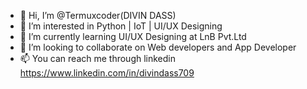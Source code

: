 - 👋 Hi, I’m @Termuxcoder(DIVIN DASS)
- 👀 I’m interested in Python | IoT | UI/UX Designing
- 🌱 I’m currently learning UI/UX Designing at LnB Pvt.Ltd
- 💞️ I’m looking to collaborate on Web developers and App Developer
- 📫 You can reach me through linkedin https://www.linkedin.com/in/divindass709

<!---
Termuxcoder/Termuxcoder is a ✨ special ✨ repository because its `README.md` (this file) appears on your GitHub profile.
You can click the Preview link to take a look at your changes.
--->
